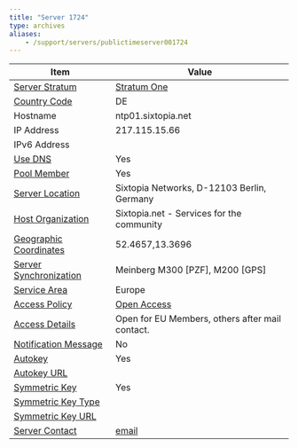 ```yaml
---
title: "Server 1724"
type: archives
aliases:
    - /support/servers/publictimeserver001724
---
```


| Item | Value |
| ----- | ----- |
| [Server Stratum](/support/servers/serverstratum) | [Stratum One](/support/servers/stratumonetimeservers) |
| [Country Code](/support/servers/countrycode) | DE |
| Hostname |  ntp01.sixtopia.net |
| IP Address |  217.115.15.66 |
| IPv6 Address | |
| [Use DNS](/support/servers/usedns) | Yes |
| [Pool Member](/support/servers/poolmember) | Yes |
| [Server Location](/support/servers/serverlocation) |  Sixtopia Networks, D-12103 Berlin, Germany |
| [Host Organization](/support/servers/hostorganization) | Sixtopia.net - Services for the community |
| [ Geographic Coordinates](/support/servers/geographiccoordinates) |  52.4657,13.3696 |
| [Server Synchronization](/support/servers/serversynchronization) |  Meinberg M300 [PZF], M200 [GPS] |
| [Service Area](/support/servers/servicearea) | Europe |
| [Access Policy](/support/servers/accesspolicy) | [Open Access](/support/servers/openaccess) |
| [Access Details](/support/servers/accessdetails) |  Open for EU Members, others after mail contact. |
| [Notification Message](/support/servers/notificationmessage) | No |
| [Autokey](/support/servers/autokey) | Yes |
| [Autokey URL](/support/servers/autokeyurl) | |
| [Symmetric Key](/support/servers/symmetrickey) | Yes |
| [Symmetric Key Type](/support/servers/symmetrickeytype) | |
| [Symmetric Key URL](/support/servers/symmetrickeyurl) | |
| [Server Contact](/support/servers/servercontact) | [email](mailto:ntp@sixtopia.net) |